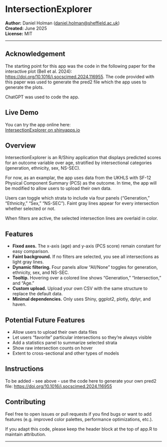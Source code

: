 # IntersectionExplorer

**Author:** Daniel Holman (daniel.holman@sheffield.ac.uk)  
**Created:** June 2025  
**License:** MIT

---

## Acknowledgement
The starting point for this app was the code in the following paper for the interactive plot (Bell et al. 2024): https://doi.org/10.1016/j.socscimed.2024.116955. The code provided with this paper was used to generate the pred2 file which the app uses to generate the plots.

ChatGPT was used to code the app.

## Live Demo

You can try the app online here:  
[IntersectionExplorer on shinyapps.io](https://danielholman.shinyapps.io/app_v5/)

## Overview

IntersectionExplorer is an R/Shiny application that displays predicted scores for an outcome variable over age, stratified by intersectional categories (generation, ethnicity, sex, NS-SEC).

For now, as an examplar, the app uses data from the UKHLS with SF-12 Physical Component Summary (PCS) as the outcome.  In time, the app will be modified to allow users to upload their own data.

Users can toggle which strata to include via four panels (“Generation,” “Ethnicity,” “Sex,” “NS-SEC”). Faint gray lines appear for every intersection whether selected or not.

When filters are active, the selected intersection lines are overlaid in color.

## Features

- **Fixed axes.** The x-axis (age) and y-axis (PCS score) remain constant for easy comparison.
- **Faint background.** If no filters are selected, you see all intersections as light gray lines.
- **Dynamic filtering.** Four panels allow “All/None” toggles for generation, ethnicity, sex, and NS-SEC.
- **Tooltip.** Hovering over a colored line shows “Generation,” “Intersection,” and “Age.”
- **Custom upload.** Upload your own CSV with the same structure to replace the default data.
- **Minimal dependencies.** Only uses Shiny, ggplot2, plotly, dplyr, and haven.

## Potential Future Features

- Allow users to upload their own data files
- Let users “favorite” particular intersections so they’re always visible
- Add a statistics panel to summarize selected strata
- Show raw intersection counts on hover
- Extent to cross-sectional and other types of models

## Instructions
To be added - see above - use the code here to generate your own pred2 file: https://doi.org/10.1016/j.socscimed.2024.116955

## Contributing
Feel free to open issues or pull requests if you find bugs or want to add features (e.g. improved color palettes, performance optimizations, etc.).

If you adapt this code, please keep the header block at the top of app.R to maintain attribution.


---
